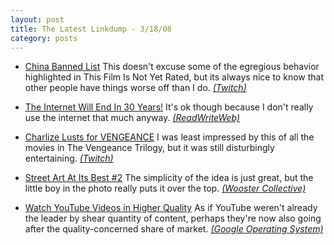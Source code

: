 ```yaml
---
layout: post
title: The Latest Linkdump - 3/18/08
category: posts
---
```


*   <a href="http://twitchfilm.net/site/view/china-banned-list/">China Banned List</a> This doesn't excuse some of the egregious behavior highlighted in This Film Is Not Yet Rated, but its always nice to know that other people have things worse off than I do. _<a href="http://www.twitchfilm.net">(Twitch)</a>_

*   <a href="http://www.readwriteweb.com/archives/the_internet_will_end_in_30_years.php">The Internet Will End In 30 Years!</a> It's ok though because I don't really use the internet that much anyway. _<a href="http://www.readwriteweb.com">(ReadWriteWeb)</a>_

*   <a href="http://twitchfilm.net/site/view/charlize-lusts-for-vengeance/">Charlize Lusts for VENGEANCE</a> I was least impressed by this of all the movies in The Vengeance Trilogy, but it was still disturbingly entertaining. _<a href="http://www.twitchfilm.net">(Twitch)</a>_

*   <a href="http://www.woostercollective.com/2008/03/street_art_at_its_best_2.html">Street Art At Its Best #2</a> The simplicity of the idea is just great, but the little boy in the photo really puts it over the top. _<a href="http://www.woostercollective.com/">(Wooster Collective)</a>_

*   <a href="http://googlesystem.blogspot.com/2008/03/watch-youtube-videos-in-higher-quality.html">Watch YouTube Videos in Higher Quality</a> As if YouTube weren't already the leader by shear quantity of content, perhaps they're now also going after the quality-concerned share of market. _<a href="http://googlesystem.blogspot.com/">(Google Operating System)</a>_